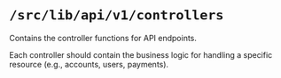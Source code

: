# `/src/lib/api/v1/controllers`

Contains the controller functions for API endpoints.

Each controller should contain the business logic for handling a specific resource (e.g., accounts, users, payments).
